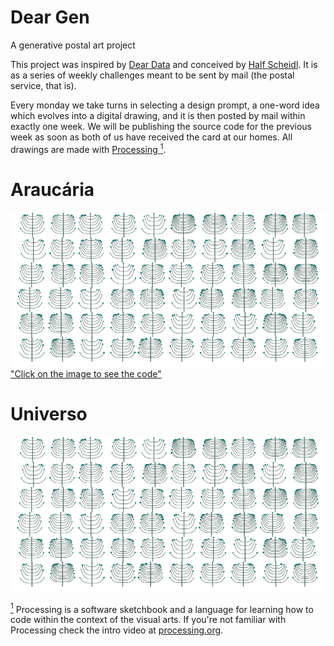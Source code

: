 # Dear Gen
A generative postal art project

This project was inspired by [Dear Data](http://www.dear-data.com/) and conceived by [Half Scheidl](https://github.com/haschdl). It is as a series of weekly challenges meant to be sent by mail (the postal service, that is).

Every monday we take turns in selecting a design prompt, a one-word idea which evolves into a digital drawing, and it is then posted by mail within exactly one week. We will be publishing the source code for the previous week as soon as both of us have received the card at our homes. All drawings are made with [Processing <sup>1</sup>](#footnote-processing).


# Araucária
[![](/assets/01-sto-araucaria-small.png) "Click on the image to see the code"](/Week-01-Araucaria)

# Universo
[![Click on the image to see the code](/assets/01-sto-araucaria-small.png)](/Week-02-Universo)



 
[<sup>1</sup>](#footnote-processing) Processing is a software sketchbook and a language for learning how to code within the context of the visual arts. If you're not familiar with Processing check the intro video at [processing.org](https://processing.org/).